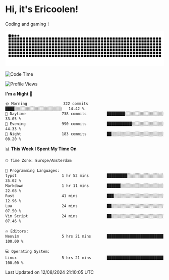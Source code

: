 # Hi, it's Ericoolen!
Coding and gaming！

<picture>
  <source media="(prefers-color-scheme: dark)" srcset="https://raw.githubusercontent.com/Eric-Song-Nop/Eric-Song-Nop/output/github-contribution-grid-snake-dark.svg">
  <source media="(prefers-color-scheme: light)" srcset="https://raw.githubusercontent.com/Eric-Song-Nop/Eric-Song-Nop/output/github-contribution-grid-snake.svg">
  <img alt="github contribution grid snake animation" src="https://raw.githubusercontent.com/Eric-Song-Nop/Eric-Song-Nop/output/github-contribution-grid-snake.svg">
</picture>

<!--START_SECTION:waka-->
![Code Time](http://img.shields.io/badge/Code%20Time-1%2C435%20hrs%2051%20mins-blue)

![Profile Views](http://img.shields.io/badge/Profile%20Views-0-blue)

**I'm a Night 🦉** 

```text
🌞 Morning                322 commits         ████░░░░░░░░░░░░░░░░░░░░░   14.42 % 
🌆 Daytime                738 commits         ████████░░░░░░░░░░░░░░░░░   33.05 % 
🌃 Evening                990 commits         ███████████░░░░░░░░░░░░░░   44.33 % 
🌙 Night                  183 commits         ██░░░░░░░░░░░░░░░░░░░░░░░   08.20 % 
```


📊 **This Week I Spent My Time On** 

```text
🕑︎ Time Zone: Europe/Amsterdam

💬 Programming Languages: 
typst                    1 hr 52 mins        █████████░░░░░░░░░░░░░░░░   35.02 % 
Markdown                 1 hr 11 mins        ██████░░░░░░░░░░░░░░░░░░░   22.08 % 
Rust                     41 mins             ███░░░░░░░░░░░░░░░░░░░░░░   12.96 % 
Lua                      24 mins             ██░░░░░░░░░░░░░░░░░░░░░░░   07.50 % 
Vim Script               24 mins             ██░░░░░░░░░░░░░░░░░░░░░░░   07.46 % 

🔥 Editors: 
Neovim                   5 hrs 21 mins       █████████████████████████   100.00 % 

💻 Operating System: 
Linux                    5 hrs 21 mins       █████████████████████████   100.00 % 
```


 Last Updated on 12/08/2024 21:10:05 UTC
<!--END_SECTION:waka-->
